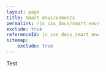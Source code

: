 ```yaml
---
layout: page
title: Smart environments
permalink: /js_css_docs/smart_env/
exclude: true
referenceId: js_css_docs_smart_env
sitemap:
    exclude: true
---
```



<lemma>
    <envName>Test</envName>
</lemma>
